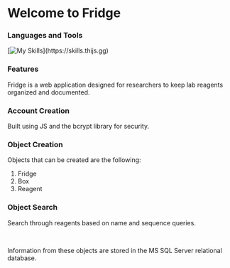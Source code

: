 # Welcome to Fridge
### Languages and Tools
[![My Skills](https://skills.thijs.gg/icons?i=js,html,css,nodejs,)](https://skills.thijs.gg)

### Features
Fridge is a web application designed for researchers to keep lab reagents organized and documented.

### Account Creation
Built using JS and the bcrypt library for security.

### Object Creation
Objects that can be created are the following:
1. Fridge
2. Box
3. Reagent
### Object Search
Search through reagents based on name and sequence queries.

<br>

Information from these objects are stored in the MS SQL Server relational database. 
